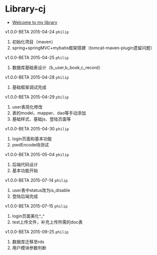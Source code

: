 # Library-cj

 * [Welcome to my library](http://lib.xintuzaojiu.com) 

v1.0.0-BETA 2015-04-24 ``philip``

1. 初始化项目（maven）
2. spring+springMVC+mybatis框架搭建（tomcat-maven-plugin遗留问题）

v1.0.0-BETA 2015-04-25 ``philip``

1. 数据库基础表设计（b_user,b_book,c_record）

v1.0.0-BETA 2015-04-28 ``philip``

1. 基础框架调试完成

v1.0.0-BETA 2015-04-29 ``philip``

1. user表简化修改
2. 表的model、mapper、dao等手动添加
3. 基础样式、基础js、登陆页面等

v1.0.0-BETA 2015-04-30 ``philip``

1. login页面和基本功能
2. pwdEncode待测试

v1.0.0-BETA 2015-05-04 ``philip``

1. 后端代码设计
2. 基本功能开始

v1.0.0-BETA 2015-07-14 ``philip``

1. user表中status改为is_disable
2. 登陆后端完成

v1.0.0-BETA 2015-07-15 ``philip``

1. login页面美化^_^
2. test上传文件，补充上传所需的doc表

v1.0.0-BETA 2015-09-25 ``philip``

1. 数据库迁移至rds
2. 用户模块参数判断
